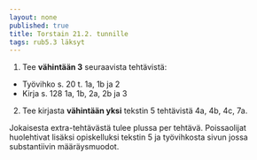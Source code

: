 ```yaml
---
layout: none
published: true
title: Torstain 21.2. tunnille
tags: rub5.3 läksyt
---
```

1. Tee **vähintään 3** seuraavista tehtävistä:

- Työvihko s. 20 t. 1a, 1b ja 2
- Kirja s. 128 1a, 1b, 2a, 2b ja 3

2. Tee kirjasta **vähintään yksi** tekstin 5 tehtävistä 4a, 4b, 4c, 7a.

Jokaisesta extra-tehtävästä tulee plussa per tehtävä. Poissaolijat huolehtivat lisäksi opiskelluksi tekstin 5 ja työvihkosta sivun jossa substantiivin määräysmuodot.
